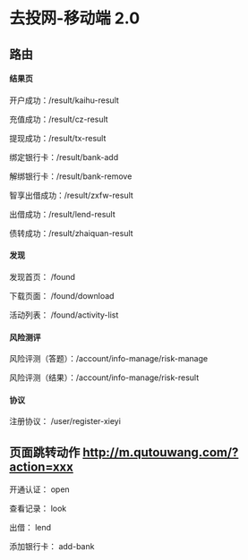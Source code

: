 # 去投网-移动端 2.0

## 路由

#### 结果页

开户成功：/result/kaihu-result

充值成功：/result/cz-result

提现成功：/result/tx-result

绑定银行卡：/result/bank-add

解绑银行卡：/result/bank-remove

智享出借成功：/result/zxfw-result

出借成功：/result/lend-result

债转成功：/result/zhaiquan-result

#### 发现

发现首页： /found

下载页面： /found/download

活动列表： /found/activity-list

#### 风险测评

风险评测（答题）：/account/info-manage/risk-manage

风险评测（结果）：/account/info-manage/risk-result

#### 协议

注册协议： /user/register-xieyi


## 页面跳转动作 http://m.qutouwang.com/?action=xxx

开通认证： open

查看记录： look

出借： lend

添加银行卡： add-bank

